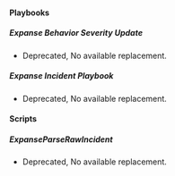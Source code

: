 
#### Playbooks
##### Expanse Behavior Severity Update
- Deprecated, No available replacement.
##### Expanse Incident Playbook
- Deprecated, No available replacement.

#### Scripts
##### ExpanseParseRawIncident
- Deprecated, No available replacement.
